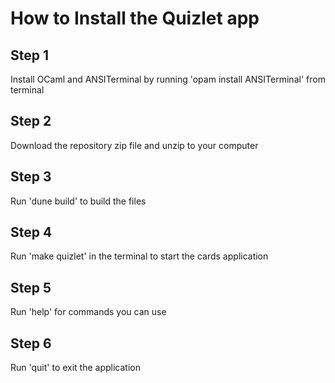 # How to Install the Quizlet app

## Step 1

Install OCaml and ANSITerminal by running 'opam install ANSITerminal' from terminal

## Step 2

Download the repository zip file and unzip to your computer

## Step 3

Run 'dune build' to build the files

## Step 4

Run 'make quizlet' in the terminal to start the cards application

## Step 5

Run 'help' for commands you can use

## Step 6

Run 'quit' to exit the application